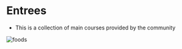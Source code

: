 Entrees
=======

-   This is a collection of main courses provided by the community

![foods](https://images.pexels.com/photos/461198/pexels-photo-461198.jpeg?w=315&h=237&dpr=2&auto=compress&cs=tinysrgb)

